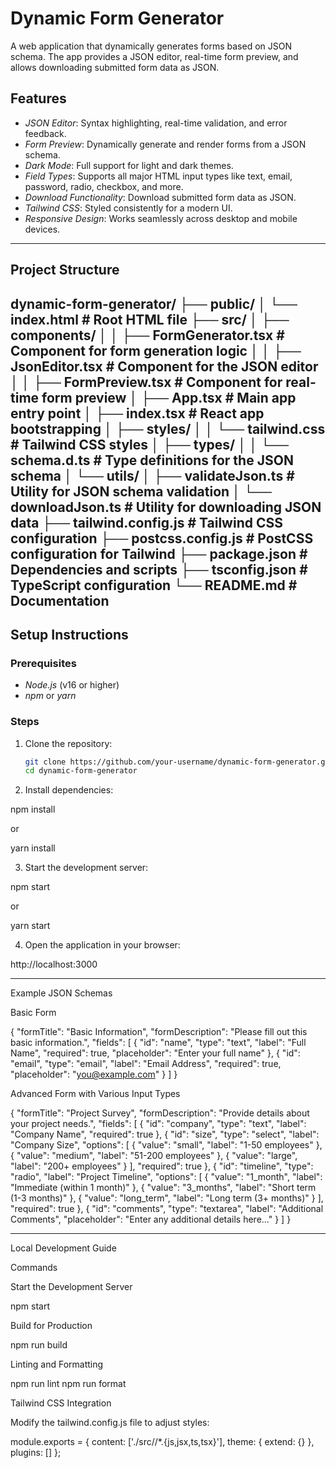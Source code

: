# Dynamic Form Generator

A web application that dynamically generates forms based on JSON schema. The app provides a JSON editor, real-time form preview, and allows downloading submitted form data as JSON.

## Features
- *JSON Editor*: Syntax highlighting, real-time validation, and error feedback.
- *Form Preview*: Dynamically generate and render forms from a JSON schema.
- *Dark Mode*: Full support for light and dark themes.
- *Field Types*: Supports all major HTML input types like text, email, password, radio, checkbox, and more.
- *Download Functionality*: Download submitted form data as JSON.
- *Tailwind CSS*: Styled consistently for a modern UI.
- *Responsive Design*: Works seamlessly across desktop and mobile devices.

---

## Project Structure

dynamic-form-generator/
├── public/
│   └── index.html              # Root HTML file
├── src/
│   ├── components/
│   │   ├── FormGenerator.tsx   # Component for form generation logic
│   │   ├── JsonEditor.tsx      # Component for the JSON editor
│   │   ├── FormPreview.tsx     # Component for real-time form preview
│   ├── App.tsx                 # Main app entry point
│   ├── index.tsx               # React app bootstrapping
│   ├── styles/
│   │   └── tailwind.css        # Tailwind CSS styles
│   ├── types/
│   │   └── schema.d.ts         # Type definitions for the JSON schema
│   └── utils/
│       ├── validateJson.ts     # Utility for JSON schema validation
│       └── downloadJson.ts     # Utility for downloading JSON data
├── tailwind.config.js          # Tailwind CSS configuration
├── postcss.config.js           # PostCSS configuration for Tailwind
├── package.json                # Dependencies and scripts
├── tsconfig.json               # TypeScript configuration
└── README.md                   # Documentation
---

## Setup Instructions

### Prerequisites
- *Node.js* (v16 or higher)
- *npm* or *yarn*

### Steps
1. Clone the repository:
   ```bash
   git clone https://github.com/your-username/dynamic-form-generator.git
   cd dynamic-form-generator

2. Install dependencies:

npm install

or

yarn install


3. Start the development server:

npm start

or

yarn start


4. Open the application in your browser:

http://localhost:3000




---

Example JSON Schemas

Basic Form

{
  "formTitle": "Basic Information",
  "formDescription": "Please fill out this basic information.",
  "fields": [
    {
      "id": "name",
      "type": "text",
      "label": "Full Name",
      "required": true,
      "placeholder": "Enter your full name"
    },
    {
      "id": "email",
      "type": "email",
      "label": "Email Address",
      "required": true,
      "placeholder": "you@example.com"
    }
  ]
}

Advanced Form with Various Input Types

{
  "formTitle": "Project Survey",
  "formDescription": "Provide details about your project needs.",
  "fields": [
    {
      "id": "company",
      "type": "text",
      "label": "Company Name",
      "required": true
    },
    {
      "id": "size",
      "type": "select",
      "label": "Company Size",
      "options": [
        { "value": "small", "label": "1-50 employees" },
        { "value": "medium", "label": "51-200 employees" },
        { "value": "large", "label": "200+ employees" }
      ],
      "required": true
    },
    {
      "id": "timeline",
      "type": "radio",
      "label": "Project Timeline",
      "options": [
        { "value": "1_month", "label": "Immediate (within 1 month)" },
        { "value": "3_months", "label": "Short term (1-3 months)" },
        { "value": "long_term", "label": "Long term (3+ months)" }
      ],
      "required": true
    },
    {
      "id": "comments",
      "type": "textarea",
      "label": "Additional Comments",
      "placeholder": "Enter any additional details here..."
    }
  ]
}


---

Local Development Guide

Commands

Start the Development Server

npm start

Build for Production

npm run build

Linting and Formatting

npm run lint
npm run format


Tailwind CSS Integration

Modify the tailwind.config.js file to adjust styles:

module.exports = {
  content: ['./src//*.{js,jsx,ts,tsx}'],
  theme: {
    extend: {}
  },
  plugins: []
};
